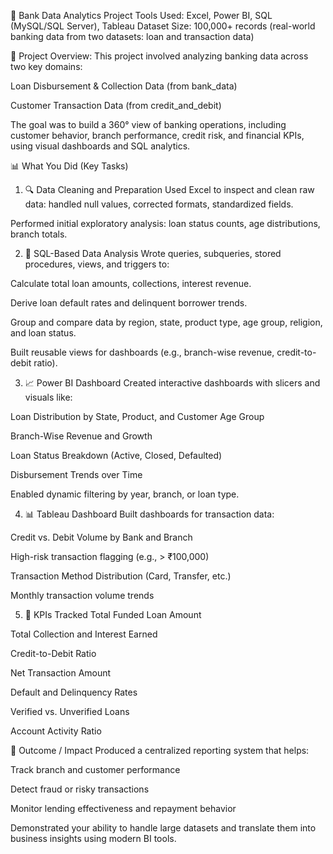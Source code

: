 🏦 Bank Data Analytics Project
Tools Used: Excel, Power BI, SQL (MySQL/SQL Server), Tableau
Dataset Size: 100,000+ records (real-world banking data from two datasets: loan and transaction data)

📁 Project Overview:
This project involved analyzing banking data across two key domains:

Loan Disbursement & Collection Data (from bank_data)

Customer Transaction Data (from credit_and_debit)

The goal was to build a 360° view of banking operations, including customer behavior, branch performance, credit risk, and financial KPIs, using visual dashboards and SQL analytics.

📊 What You Did (Key Tasks)
1. 🔍 Data Cleaning and Preparation
Used Excel to inspect and clean raw data: handled null values, corrected formats, standardized fields.

Performed initial exploratory analysis: loan status counts, age distributions, branch totals.

2. 🧠 SQL-Based Data Analysis
Wrote queries, subqueries, stored procedures, views, and triggers to:

Calculate total loan amounts, collections, interest revenue.

Derive loan default rates and delinquent borrower trends.

Group and compare data by region, state, product type, age group, religion, and loan status.

Built reusable views for dashboards (e.g., branch-wise revenue, credit-to-debit ratio).

3. 📈 Power BI Dashboard
Created interactive dashboards with slicers and visuals like:

Loan Distribution by State, Product, and Customer Age Group

Branch-Wise Revenue and Growth

Loan Status Breakdown (Active, Closed, Defaulted)

Disbursement Trends over Time

Enabled dynamic filtering by year, branch, or loan type.

4. 📊 Tableau Dashboard
Built dashboards for transaction data:

Credit vs. Debit Volume by Bank and Branch

High-risk transaction flagging (e.g., > ₹100,000)

Transaction Method Distribution (Card, Transfer, etc.)

Monthly transaction volume trends

5. 📌 KPIs Tracked
Total Funded Loan Amount

Total Collection and Interest Earned

Credit-to-Debit Ratio

Net Transaction Amount

Default and Delinquency Rates

Verified vs. Unverified Loans

Account Activity Ratio

🚀 Outcome / Impact
Produced a centralized reporting system that helps:

Track branch and customer performance

Detect fraud or risky transactions

Monitor lending effectiveness and repayment behavior

Demonstrated your ability to handle large datasets and translate them into business insights using modern BI tools.
